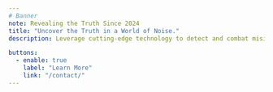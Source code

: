 ```yaml
---
# Banner
note: Revealing the Truth Since 2024
title: "Uncover the Truth in a World of Noise."
description: Leverage cutting-edge technology to detect and combat misinformation, delivering actionable insights to empower your decisions.

buttons:
  - enable: true
    label: "Learn More"
    link: "/contact/"
---
```


